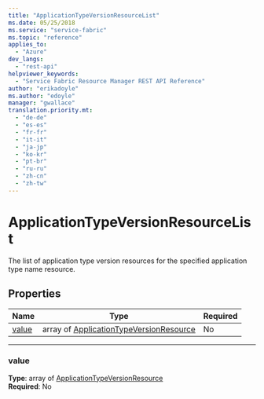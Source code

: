 ```yaml
---
title: "ApplicationTypeVersionResourceList"
ms.date: 05/25/2018
ms.service: "service-fabric"
ms.topic: "reference"
applies_to: 
  - "Azure"
dev_langs: 
  - "rest-api"
helpviewer_keywords: 
  - "Service Fabric Resource Manager REST API Reference"
author: "erikadoyle"
ms.author: "edoyle"
manager: "gwallace"
translation.priority.mt: 
  - "de-de"
  - "es-es"
  - "fr-fr"
  - "it-it"
  - "ja-jp"
  - "ko-kr"
  - "pt-br"
  - "ru-ru"
  - "zh-cn"
  - "zh-tw"
---
```

# ApplicationTypeVersionResourceList

The list of application type version resources for the specified application type name resource.

## Properties
| Name | Type | Required |
| --- | --- | --- |
| [value](#value) | array of [ApplicationTypeVersionResource](sfrp-2017-07-01-preview-model-applicationtypeversionresource.md) | No |

____
### value
__Type__: array of [ApplicationTypeVersionResource](sfrp-2017-07-01-preview-model-applicationtypeversionresource.md) <br/>
__Required__: No<br/>
<br/>

